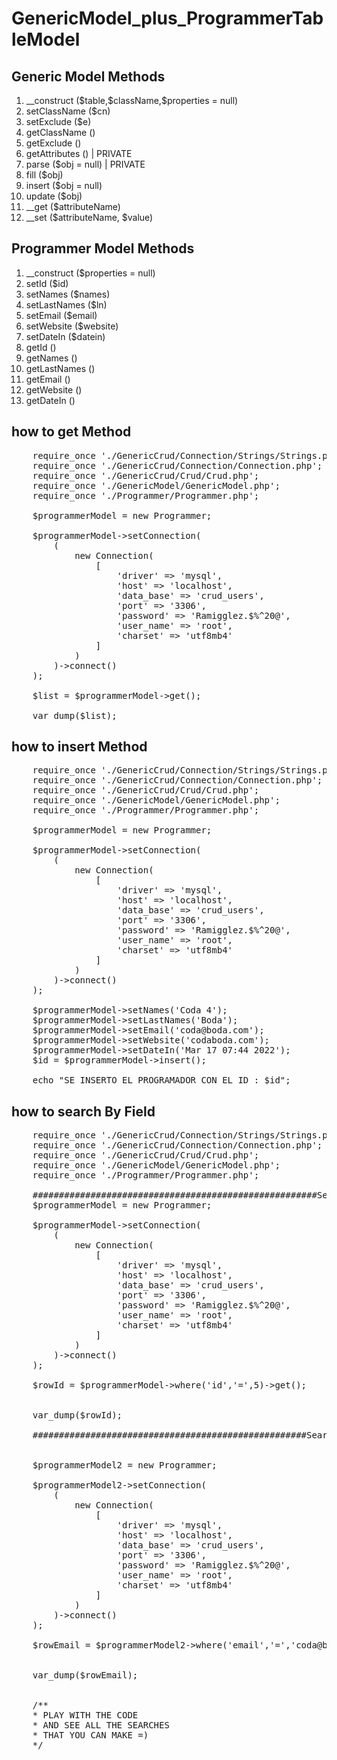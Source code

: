 # GenericModel_plus_ProgrammerTableModel

## Generic Model Methods

<ol>
    <li>__construct ($table,$className,$properties = null)</li>
    <li>setClassName ($cn)</li>
    <li>setExclude ($e)</li>
    <li>getClassName ()</li>
    <li>getExclude ()</li>
    <li>getAttributes () | PRIVATE</li>
    <li>parse ($obj = null) | PRIVATE</li>
    <li>fill ($obj)</li>
    <li>insert ($obj = null)</li>
    <li>update ($obj)</li>
    <li>__get ($attributeName)</li>
    <li>__set ($attributeName, $value)</li>
</ol>

## Programmer Model Methods

<ol>
    <li>__construct ($properties = null)</li>
    <li>setId ($id)</li>
    <li>setNames ($names)</li>
    <li>setLastNames ($ln)</li>
    <li>setEmail ($email)</li>
    <li>setWebsite ($website)</li>
    <li>setDateIn ($datein)</li>
    <li>getId ()</li>
    <li>getNames ()</li>
    <li>getLastNames ()</li>
    <li>getEmail ()</li>
    <li>getWebsite ()</li>
    <li>getDateIn ()</li>
</ol>

## how to get Method

<pre>
    require_once './GenericCrud/Connection/Strings/Strings.php';
    require_once './GenericCrud/Connection/Connection.php';
    require_once './GenericCrud/Crud/Crud.php';
    require_once './GenericModel/GenericModel.php';
    require_once './Programmer/Programmer.php';

    $programmerModel = new Programmer;

    $programmerModel->setConnection(
        (
            new Connection(
                [
                    'driver' => 'mysql',
                    'host' => 'localhost',
                    'data_base' => 'crud_users',
                    'port' => '3306',
                    'password' => 'Ramigglez.$%^20@',
                    'user_name' => 'root',
                    'charset' => 'utf8mb4'
                ]
            )
        )->connect()
    );

    $list = $programmerModel->get();

    var_dump($list);
</pre>

## how to insert Method

<pre>
    require_once './GenericCrud/Connection/Strings/Strings.php';
    require_once './GenericCrud/Connection/Connection.php';
    require_once './GenericCrud/Crud/Crud.php';
    require_once './GenericModel/GenericModel.php';
    require_once './Programmer/Programmer.php';

    $programmerModel = new Programmer;

    $programmerModel->setConnection(
        (
            new Connection(
                [
                    'driver' => 'mysql',
                    'host' => 'localhost',
                    'data_base' => 'crud_users',
                    'port' => '3306',
                    'password' => 'Ramigglez.$%^20@',
                    'user_name' => 'root',
                    'charset' => 'utf8mb4'
                ]
            )
        )->connect()
    );

    $programmerModel->setNames('Coda 4');
    $programmerModel->setLastNames('Boda');
    $programmerModel->setEmail('coda@boda.com');
    $programmerModel->setWebsite('codaboda.com');
    $programmerModel->setDateIn('Mar 17 07:44 2022');
    $id = $programmerModel->insert();

    echo "SE INSERTO EL PROGRAMADOR CON EL ID : $id";
</pre>

## how to search By Field

<pre>
    require_once './GenericCrud/Connection/Strings/Strings.php';
    require_once './GenericCrud/Connection/Connection.php';
    require_once './GenericCrud/Crud/Crud.php';
    require_once './GenericModel/GenericModel.php';
    require_once './Programmer/Programmer.php';

    ######################################################Search By id###############################################
    $programmerModel = new Programmer;

    $programmerModel->setConnection(
        (
            new Connection(
                [
                    'driver' => 'mysql',
                    'host' => 'localhost',
                    'data_base' => 'crud_users',
                    'port' => '3306',
                    'password' => 'Ramigglez.$%^20@',
                    'user_name' => 'root',
                    'charset' => 'utf8mb4'
                ]
            )
        )->connect()
    );

    $rowId = $programmerModel->where('id','=',5)->get();

    
    var_dump($rowId);
    
    ####################################################Search by Email################################################
    

    $programmerModel2 = new Programmer;

    $programmerModel2->setConnection(
        (
            new Connection(
                [
                    'driver' => 'mysql',
                    'host' => 'localhost',
                    'data_base' => 'crud_users',
                    'port' => '3306',
                    'password' => 'Ramigglez.$%^20@',
                    'user_name' => 'root',
                    'charset' => 'utf8mb4'
                ]
            )
        )->connect()
    );

    $rowEmail = $programmerModel2->where('email','=','coda@boda.com')->get();

    
    var_dump($rowEmail);
    

    /**
    * PLAY WITH THE CODE 
    * AND SEE ALL THE SEARCHES
    * THAT YOU CAN MAKE =)
    */
</pre>